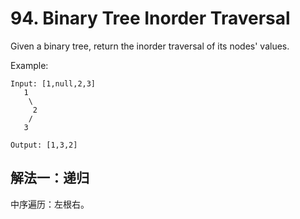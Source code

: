# 94. Binary Tree Inorder Traversal
Given a binary tree, return the inorder traversal of its nodes' values.

Example:
```
Input: [1,null,2,3]
   1
    \
     2
    /
   3

Output: [1,3,2]
```
## 解法一：递归

中序遍历：左根右。
